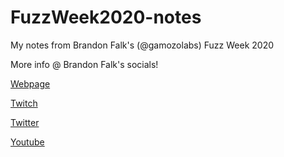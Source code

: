 # FuzzWeek2020-notes
My notes from Brandon Falk's (@gamozolabs) Fuzz Week 2020

More info @ Brandon Falk's socials!

[Webpage](https://gamozolabs.github.io/2020/07/12/fuzz_week_2020.html)

[Twitch](https://www.twitch.tv/gamozo)

[Twitter](https://twitter.com/gamozolabs)

[Youtube](https://www.youtube.com/user/gamozolabs)
